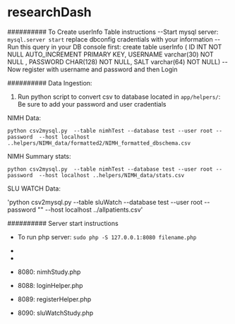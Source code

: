 # researchDash

########## To Create userInfo Table instructions
--Start mysql server: `mysql.server start`
	replace dbconfig cradentials with your information
--Run this query in your DB console first:
	create table userInfo ( ID INT NOT NULL AUTO_INCREMENT PRIMARY KEY, USERNAME varchar(30) NOT NULL , PASSWORD CHAR(128) NOT NULL, SALT varchar(64) NOT NULL)
--Now register with username and password and then Login


########## Data Ingestion:
1) Run python script to convert csv to database located in `app/helpers/`:
Be sure to add your password and user cradentials

NIMH Data:

`python csv2mysql.py  --table nimhTest --database test --user root --password  --host localhost ..helpers/NIMH_data/formatted2/NIMH_formatted_dbschema.csv`

NIMH Summary stats:

`python csv2mysql.py  --table nimhTest --database test --user root --password  --host localhost ..helpers/NIMH_data/stats.csv`

SLU WATCH Data:

'python csv2mysql.py --table sluWatch --database test --user root --password "" --host localhost ../allpatients.csv'

########## Server start instructions
- To run php server: `sudo php -S 127.0.0.1:8080 filename.php`
- 
- 

- 8080: nimhStudy.php
- 8088: loginHelper.php
- 8089: registerHelper.php
- 8090: sluWatchStudy.php



